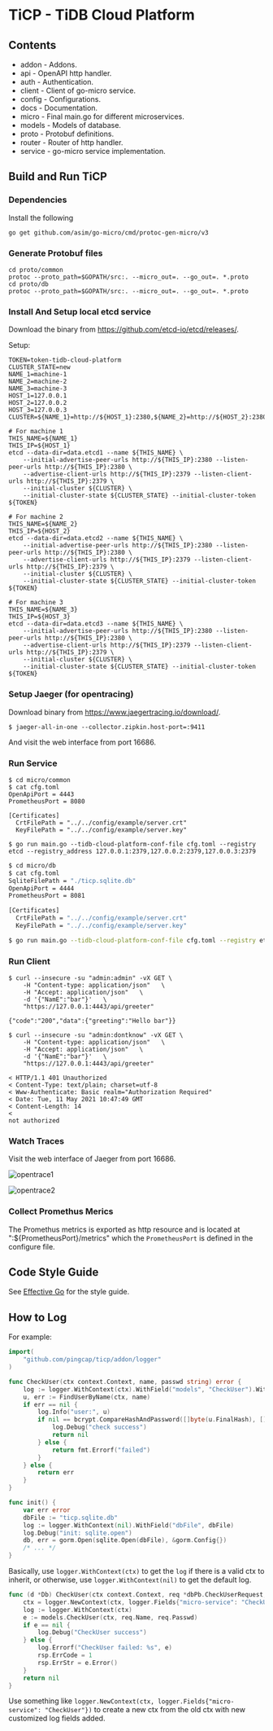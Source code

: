 # TiCP - TiDB Cloud Platform

## Contents

- addon - Addons.
- api - OpenAPI http handler.
- auth - Authentication.
- client - Client of go-micro service.
- config - Configurations.
- docs - Documentation.
- micro - Final main.go for different microservices.
- models - Models of database.
- proto - Protobuf definitions.
- router - Router of http handler.
- service - go-micro service implementation.

## Build and Run TiCP

### Dependencies

Install the following

```
go get github.com/asim/go-micro/cmd/protoc-gen-micro/v3
```

### Generate Protobuf files

```
cd proto/common
protoc --proto_path=$GOPATH/src:. --micro_out=. --go_out=. *.proto
cd proto/db
protoc --proto_path=$GOPATH/src:. --micro_out=. --go_out=. *.proto
```

### Install And Setup local etcd service

Download the binary from https://github.com/etcd-io/etcd/releases/.

Setup:

```
TOKEN=token-tidb-cloud-platform
CLUSTER_STATE=new
NAME_1=machine-1
NAME_2=machine-2
NAME_3=machine-3
HOST_1=127.0.0.1
HOST_2=127.0.0.2
HOST_3=127.0.0.3
CLUSTER=${NAME_1}=http://${HOST_1}:2380,${NAME_2}=http://${HOST_2}:2380,${NAME_3}=http://${HOST_3}:2380

# For machine 1
THIS_NAME=${NAME_1}
THIS_IP=${HOST_1}
etcd --data-dir=data.etcd1 --name ${THIS_NAME} \
    --initial-advertise-peer-urls http://${THIS_IP}:2380 --listen-peer-urls http://${THIS_IP}:2380 \
    --advertise-client-urls http://${THIS_IP}:2379 --listen-client-urls http://${THIS_IP}:2379 \
    --initial-cluster ${CLUSTER} \
    --initial-cluster-state ${CLUSTER_STATE} --initial-cluster-token ${TOKEN}

# For machine 2
THIS_NAME=${NAME_2}
THIS_IP=${HOST_2}
etcd --data-dir=data.etcd2 --name ${THIS_NAME} \
    --initial-advertise-peer-urls http://${THIS_IP}:2380 --listen-peer-urls http://${THIS_IP}:2380 \
    --advertise-client-urls http://${THIS_IP}:2379 --listen-client-urls http://${THIS_IP}:2379 \
    --initial-cluster ${CLUSTER} \
    --initial-cluster-state ${CLUSTER_STATE} --initial-cluster-token ${TOKEN}

# For machine 3
THIS_NAME=${NAME_3}
THIS_IP=${HOST_3}
etcd --data-dir=data.etcd3 --name ${THIS_NAME} \
    --initial-advertise-peer-urls http://${THIS_IP}:2380 --listen-peer-urls http://${THIS_IP}:2380 \
    --advertise-client-urls http://${THIS_IP}:2379 --listen-client-urls http://${THIS_IP}:2379 \
    --initial-cluster ${CLUSTER} \
    --initial-cluster-state ${CLUSTER_STATE} --initial-cluster-token ${TOKEN}
```

### Setup Jaeger (for opentracing)

Download binary from https://www.jaegertracing.io/download/.

```shell
$ jaeger-all-in-one --collector.zipkin.host-port=:9411
```

And visit the web interface from port 16686.

### Run Service

```shell
$ cd micro/common
$ cat cfg.toml
OpenApiPort = 4443
PrometheusPort = 8080

[Certificates]
  CrtFilePath = "../../config/example/server.crt"
  KeyFilePath = "../../config/example/server.key"

$ go run main.go --tidb-cloud-platform-conf-file cfg.toml --registry etcd --registry_address 127.0.0.1:2379,127.0.0.2:2379,127.0.0.3:2379
```

```bash
$ cd micro/db
$ cat cfg.toml
SqliteFilePath = "./ticp.sqlite.db"
OpenApiPort = 4444
PrometheusPort = 8081

[Certificates]
  CrtFilePath = "../../config/example/server.crt"
  KeyFilePath = "../../config/example/server.key"

$ go run main.go --tidb-cloud-platform-conf-file cfg.toml --registry etcd --registry_address 127.0.0.1:2379,127.0.0.2:2379,127.0.0.3:2379
```

### Run Client

```
$ curl --insecure -su "admin:admin" -vX GET \
    -H "Content-type: application/json"   \
    -H "Accept: application/json"   \
    -d '{"NamE":"bar"}'   \
    "https://127.0.0.1:4443/api/greeter"

{"code":"200","data":{"greeting":"Hello bar"}}

$ curl --insecure -su "admin:dontknow" -vX GET \
    -H "Content-type: application/json"   \
    -H "Accept: application/json"   \
    -d '{"NamE":"bar"}'   \
    "https://127.0.0.1:4443/api/greeter"

< HTTP/1.1 401 Unauthorized
< Content-Type: text/plain; charset=utf-8
< Www-Authenticate: Basic realm="Authorization Required"
< Date: Tue, 11 May 2021 10:47:49 GMT
< Content-Length: 14
<
not authorized
```

### Watch Traces

Visit the web interface of Jaeger from port 16686.

![opentrace1](docs/img/opentrace1.png)

![opentrace2](docs/img/opentrace2.png)

### Collect Promethus Merics

The Promethus metrics is exported as http resource and is located at ":${PrometheusPort}/metrics" which the `PrometheusPort` is defined in the configure file.

## Code Style Guide

See [Effective Go](https://golang.org/doc/effective_go) for the style guide.

## How to Log

For example:

```go
import(
	"github.com/pingcap/ticp/addon/logger"
)
```

```go
func CheckUser(ctx context.Context, name, passwd string) error {
	log := logger.WithContext(ctx).WithField("models", "CheckUser").WithField("name", name)
	u, err := FindUserByName(ctx, name)
	if err == nil {
		log.Info("user:", u)
		if nil == bcrypt.CompareHashAndPassword([]byte(u.FinalHash), []byte(u.Salt+passwd)) {
			log.Debug("check success")
			return nil
		} else {
			return fmt.Errorf("failed")
		}
	} else {
		return err
	}
}
```

```go
func init() {
    var err error
    dbFile := "ticp.sqlite.db"
    log := logger.WithContext(nil).WithField("dbFile", dbFile)
    log.Debug("init: sqlite.open")
    db, err = gorm.Open(sqlite.Open(dbFile), &gorm.Config{})
    /* ... */
}
```

Basically, use `logger.WithContext(ctx)` to get the `log` if there is a valid ctx to inherit, or otherwise, use `logger.WithContext(nil)` to get the default log.

```go
func (d *Db) CheckUser(ctx context.Context, req *dbPb.CheckUserRequest, rsp *dbPb.CheckUserResponse) error {
	ctx = logger.NewContext(ctx, logger.Fields{"micro-service": "CheckUser"})
	log := logger.WithContext(ctx)
	e := models.CheckUser(ctx, req.Name, req.Passwd)
	if e == nil {
		log.Debug("CheckUser success")
	} else {
		log.Errorf("CheckUser failed: %s", e)
		rsp.ErrCode = 1
		rsp.ErrStr = e.Error()
	}
	return nil
}
```

Use something like `logger.NewContext(ctx, logger.Fields{"micro-service": "CheckUser"})` to create a new ctx from the old ctx with new customized log fields added.
